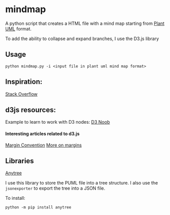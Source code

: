 # mindmap
A python script that creates a HTML file with a mind map starting from [Plant UML](https://plantuml.com) format.

To add the ability to collapse and expand branches, I use the D3.js library

## Usage

`python mindmap.py -i <input file in plant uml mind map format>`

## Inspiration:

[Stack Overflow](https://stackoverflow.com/questions/60107431/d3-tree-with-collapsing-boxes-using-d3-version-4)

## d3js resources:

Example to learn to work with D3 nodes: [D3 Noob](http://www.d3noob.org/2014/01/tree-diagrams-in-d3js_11.html)

#### Interesting articles related to d3.js
[Margin Convention](https://observablehq.com/@d3/margin-convention)
[More on margins](https://gist.github.com/jsoma/71bee11bbe6b73887bca4138fd4d2442)


## Libraries

[Anytree](https://pypi.org/project/anytree/)

I use this library to store the PUML file into a tree structure.
I also use the `jsonexporter` to export the tree into a JSON file.

To install:

`python -m pip install anytree`

